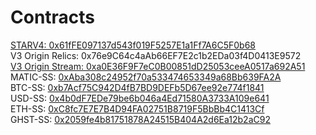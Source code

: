 # Contracts

[STARV4: 0x61fFE097137d543f019F5257E1a1Ff7A6C5F0b68](https://polygonscan.com/token/0x61ffe097137d543f019f5257e1a1ff7a6c5f0b68)\
V3 Origin Relics: 0x76e9C64c4aAb66EF7E2c1b2EDa03f4D0413E9572\
[V3 Origin Stream: 0xa0E36F9F7eC0B00851dD25053ceeA0517a692A51](https://polygonscan.com/tokentxns?a=0xa0e36f9f7ec0b00851dd25053ceea0517a692a51\&p=1)\
MATIC-SS: [0xAba308c24952f70a533474653349a68Bb639FA2A](https://polygonscan.com/token/0xaba308c24952f70a533474653349a68bb639fa2a)\
BTC-SS: [0xb7Acf75C942D4fB7BD9DEFb5D67ee92e774f1841](https://polygonscan.com/token/0xb7acf75c942d4fb7bd9defb5d67ee92e774f1841)\
USD-SS: [0x4b0dF7EDe79be6b046a4Ed71580A3733A109e641](https://polygonscan.com/token/0x4b0df7ede79be6b046a4ed71580a3733a109e641)\
ETH-SS: [0xC8fc7E7E7B4D94FA02751B8719F5BbBb4C1413Cf](https://polygonscan.com/token/0xc8fc7e7e7b4d94fa02751b8719f5bbbb4c1413cf/)\
GHST-SS: [0x2059fe4b81751878A24515B404A2d6Ea12b2aC92](https://polygonscan.com/token/0x2059fe4b81751878a24515b404a2d6ea12b2ac92)
